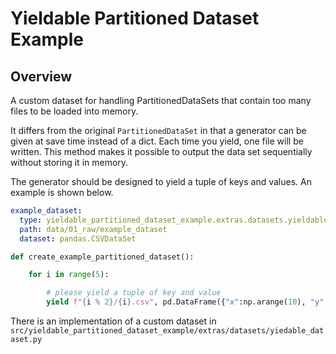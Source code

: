 # Yieldable Partitioned Dataset Example

## Overview
A custom dataset for handling PartitionedDataSets that contain too many files to be loaded into memory.

It differs from the original `PartitionedDataSet` in that a generator can be given at save time instead of a dict.
Each time you yield, one file will be written. This method makes it possible to output the data set sequentially without storing it in memory.

The generator should be designed to yield a tuple of keys and values. An example is shown below.

```yaml:conf/base/catalog.yml
example_dataset:
  type: yieldable_partitioned_dataset_example.extras.datasets.yieldable_dataset.YieldablePartitionedDataSet
  path: data/01_raw/example_dataset
  dataset: pandas.CSVDataSet
```

```python
def create_example_partitioned_dataset():

    for i in range(5):

        # please yield a tuple of key and value
        yield f"{i % 2}/{i}.csv", pd.DataFrame({"x":np.arange(10), "y":np.array([i for _ in range(10)])})
```
There is an implementation of a custom dataset in `src/yieldable_partitioned_dataset_example/extras/datasets/yiedable_dataset.py`
